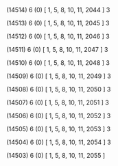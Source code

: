 (14514) 6 (0) [ 1, 5, 8, 10, 11, 2044 ] 3 


(14513) 6 (0) [ 1, 5, 8, 10, 11, 2045 ] 3 


(14512) 6 (0) [ 1, 5, 8, 10, 11, 2046 ] 3 


(14511) 6 (0) [ 1, 5, 8, 10, 11, 2047 ] 3 


(14510) 6 (0) [ 1, 5, 8, 10, 11, 2048 ] 3 


(14509) 6 (0) [ 1, 5, 8, 10, 11, 2049 ] 3 


(14508) 6 (0) [ 1, 5, 8, 10, 11, 2050 ] 3 


(14507) 6 (0) [ 1, 5, 8, 10, 11, 2051 ] 3 


(14506) 6 (0) [ 1, 5, 8, 10, 11, 2052 ] 3 


(14505) 6 (0) [ 1, 5, 8, 10, 11, 2053 ] 3 


(14504) 6 (0) [ 1, 5, 8, 10, 11, 2054 ] 3 


(14503) 6 (0) [ 1, 5, 8, 10, 11, 2055 ]  

